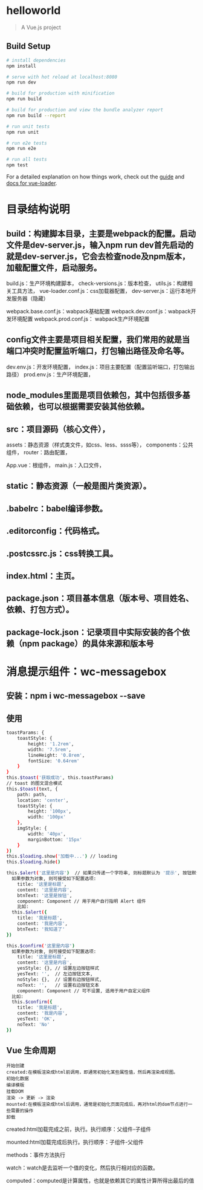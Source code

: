 # helloworld

> A Vue.js project

## Build Setup

``` bash
# install dependencies
npm install

# serve with hot reload at localhost:8080
npm run dev

# build for production with minification
npm run build

# build for production and view the bundle analyzer report
npm run build --report

# run unit tests
npm run unit

# run e2e tests
npm run e2e

# run all tests
npm test
```

For a detailed explanation on how things work, check out the [guide](http://vuejs-templates.github.io/webpack/) and [docs for vue-loader](http://vuejs.github.io/vue-loader).


# 目录结构说明
## build：构建脚本目录，主要是webpack的配置。启动文件是dev-server.js，输入npm run dev首先启动的就是dev-server.js，它会去检查node及npm版本，加载配置文件，启动服务。
build.js：生产环境构建脚本，
check-versions.js：版本检查，
utils.js：构建相关工具方法，
vue-loader.conf.js：css加载器配置，
dev-server.js：运行本地开发服务器（隐藏）

webpack.base.conf.js：wabpack基础配置
webpack.dev.conf.js：wabpack开发环境配置
webpack.prod.conf.js： wabpack生产环境配置

## config文件主要是项目相关配置，我们常用的就是当端口冲突时配置监听端口，打包输出路径及命名等。
dev.env.js：开发环境配置，
index.js：项目主要配置（配置监听端口，打包输出路径）
prod.env.js：生产环境配置，

## node_modules里面是项目依赖包，其中包括很多基础依赖，也可以根据需要安装其他依赖。

## src：项目源码（核心文件），
assets：静态资源（样式类文件，如css、less、ssss等），
components：公共组件，
router：路由配置，

App.vue：根组件，
main.js：入口文件，

## static：静态资源（一般是图片类资源）。

## .babelrc：babel编译参数。

## .editorconfig：代码格式。

## .postcssrc.js：css转换工具。

## index.html：主页。

## package.json：项目基本信息（版本号、项目姓名、依赖、打包方式）。

## package-lock.json：记录项目中实际安装的各个依赖（npm package）的具体来源和版本号



# 消息提示组件：wc-messagebox
## 安装：npm i wc-messagebox --save

## 使用
``` bash
toastParams: {
	toastStyle: {
		height: '1.2rem',
		width: '7.5rem',
		lineHeight: '0.8rem',
		fontSize: '0.64rem'
	}
}
this.$toast('获取成功', this.toastParams)
// toast 的图文混合模式
this.$toast(text, {
	path: path,
	location: 'center',
	toastStyle: {
		height: '100px',
		width: '100px'
	},
	imgStyle: {
		width: '40px',
		marginBottom: '15px'
	}
})
this.$loading.show('加载中...') // loading
this.$loading.hide()

this.$alert('这里是内容')  // 如果只传递一个字符串, 则标题默认为 '提示', 按钮默认为 '确定'
  如果参数为对象, 则可接受如下配置选项:
	title: '这里是标题',
	content: '这里是内容',
	btnText: '这里是按钮',
	component: Component // 用于用户自行指明 Alert 组件
	比如:
  this.$alert({
	title: '我是标题',
	content: '我是内容',
	btnText: '我知道了'
})

this.$confirm('这里是内容')
  如果参数为对象, 则可接受如下配置选项:
	title: '这里是标题',
	content: '这里是内容',
	yesStyle: {}, // 设置左边按钮样式
	yesText: '',  // 左边按钮文本,
	noStyle: {},  // 设置右边按钮样式,
	noText: '',   // 设置右边按钮文本
	component: Component // 可不设置, 适用于用户自定义组件
  比如:
  this.$confirm({
	title: '我是标题',
	content: '我是内容',
	yesText: 'OK',
	noText: 'No'
})
```

## Vue 生命周期
``` base
开始创建
created:在模板渲染成html前调用，即通常初始化某些属性值，然后再渲染成视图。
初始化数据
编译模板
挂载DOM
渲染 -> 更新 -> 渲染
mounted:在模板渲染成html后调用，通常是初始化页面完成后，再对html的dom节点进行一些需要的操作
卸载
```

created:html加载完成之前，执行。执行顺序：父组件-子组件

mounted:html加载完成后执行。执行顺序：子组件-父组件

methods：事件方法执行

watch：watch是去监听一个值的变化，然后执行相对应的函数。

computed：computed是计算属性，也就是依赖其它的属性计算所得出最后的值
